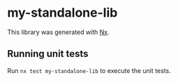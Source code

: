 # my-standalone-lib

This library was generated with [Nx](https://nx.dev).

## Running unit tests

Run `nx test my-standalone-lib` to execute the unit tests.
